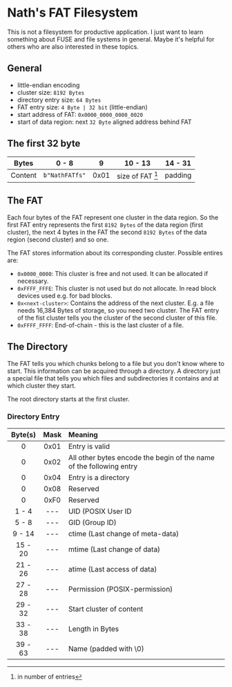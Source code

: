 # Nath's FAT Filesystem

This is not a filesystem for productive application. I just want to learn something about FUSE and file systems in general. Maybe it's helpful for others who are also interested in these topics.

## General

- little-endian encoding
- cluster size: `8192 Bytes`
- directory entry size: `64 Bytes`
- FAT entry size: `4 Byte | 32 bit` (little-endian)
- start address of FAT: `0x0000_0000_0000_0020`
- start of data region: next `32 Byte` aligned address behind FAT

## The first 32 byte

| Bytes    | 0 - 8          | 9    | 10 - 13          | 14 - 31 |
|---       |---             |---   |---               |---      |
| Content  | `b"NathFATfs"` | 0x01 | size of FAT [^0] | padding |

[^0]: in number of entries

## The FAT

Each four bytes of the FAT represent one cluster in the data region. So the first FAT entry represents the first `8192 Bytes` of the data region (first cluster), the next 4 bytes in the FAT the second `8192 Bytes` of the data region (second cluster) and so one.

The FAT stores information about its corresponding cluster. Possible entires are:

- `0x0000_0000`: This cluster is free and not used. It can be allocated if necessary.
- `0xFFFF_FFFE`: This cluster is not used but do not allocate. In read block devices used e.g. for bad blocks.
- `0x<next-cluster>`: Contains the address of the next cluster. E.g. a file needs 16,384 Bytes of storage, so you need two cluster. The FAT entry of the fist cluster tells you the cluster of the second cluster of this file.
- `0xFFFF_FFFF`: End-of-chain - this is the last cluster of a file.

## The Directory

The FAT tells you which chunks belong to a file but you don't know where to start. This information can be acquired through a directory. A directory just a special file that tells you which files and subdirectories it contains and at which cluster they start.

The root directory starts at the first cluster.

### Directory Entry

| Byte(s)  | Mask | Meaning
|:---:     |:---: |:---
| 0        | 0x01 | Entry is valid
| 0        | 0x02 | All other bytes encode the begin of the name of the following entry
| 0        | 0x04 | Entry is a directory
| 0        | 0x08 | Reserved
| 0        | 0xF0 | Reserved
| 1 - 4    | ---  | UID (POSIX User ID | Owner)
| 5 - 8    | ---  | GID (Group ID)
| 9 - 14   | ---  | ctime (Last change of meta-data)
| 15 - 20  | ---  | mtime (Last change of data)
| 21 - 26  | ---  | atime (Last access of data)
| 27 - 28  | ---  | Permission (POSIX-permission)
| 29 - 32  | ---  | Start cluster of content
| 33 - 38  | ---  | Length in Bytes
| 39 - 63  | ---  | Name (padded with \0)